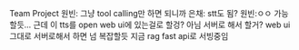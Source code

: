 Team Project
원빈: 그냥 tool calling만 하면 되니까 은채: stt도 됨? 원빈:ㅇㅇ 가능할듯... 근데 이 tts를 open web ui에 있는걸로 할겅? 아님 서버로 해서 할거? web ui 그대로 서버로해서 하면 넘 복잡할듯 지금 rag fast api로 서빙중임